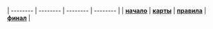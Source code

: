 | -------- | -------- | -------- | -------- |
| **[начало](/)** | **[карты](/cards/)** | **[правила](/rules/)** | **[финал](/final/)** |

